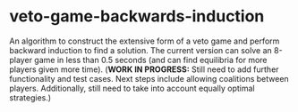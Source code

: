 # veto-game-backwards-induction

An algorithm to construct the extensive form of a veto game and perform backward induction to find a solution. The current version can solve an 8-player game in less than 0.5 seconds (and can find equilibria for more players given more time). (__WORK IN PROGRESS:__ Still need to add further functionality and test cases. Next steps include allowing coalitions between players. Additionally, still need to take into account equally optimal strategies.)
